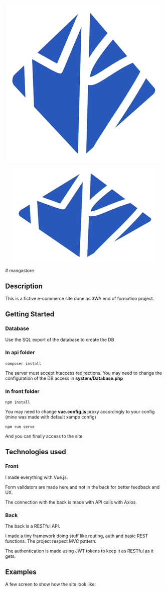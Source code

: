 ![MangaStore Logo](/front/src/media/logo.png)
<p align="center">
  <img width="460" height="300" src="/front/src/media/logo.png">
</p>
# mangastore

## Description

This is a fictive e-commerce site done as 3WA end of formation project.

## Getting Started

### Database

Use the SQL export of the database to create the DB

### In api folder

```
composer install
```

The server must accept htaccess redirections.
You may need to change the configuration of the DB access in **system/Database.php**

### In front folder

```
npm install
```

You may need to change **vue.config.js** proxy accordingly to your config (mine was made with default xampp config)

```
npm run serve
```

And you can finally access to the site

## Technologies used

### Front

I made everything with Vue.js.

Form validators are made here and not in the back for better feedback and UX.

The connection with the back is made with API calls with Axios.

### Back

The back is a RESTful API.

I made a tiny framework doing stuff like routing, auth and basic REST functions.
The project respect MVC pattern.

The authentication is made using JWT tokens to keep it as RESTful as it gets.

## Examples

A few screen to show how the site look like:
